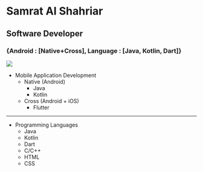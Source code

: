 # Samrat Al Shahriar
## Software Developer
### {Android : [Native+Cross], Language : [Java, Kotlin, Dart]}

![](https://komarev.com/ghpvc/?username=SamratAlShahriar)


- Mobile Application Development
  - Native (Android)
    - Java
    - Kotlin
  - Cross (Android + iOS)
    - Flutter
- ---------------------------------
- Programming Languages
  - Java
  - Kotlin
  - Dart
  - C/C++
  - HTML
  - CSS